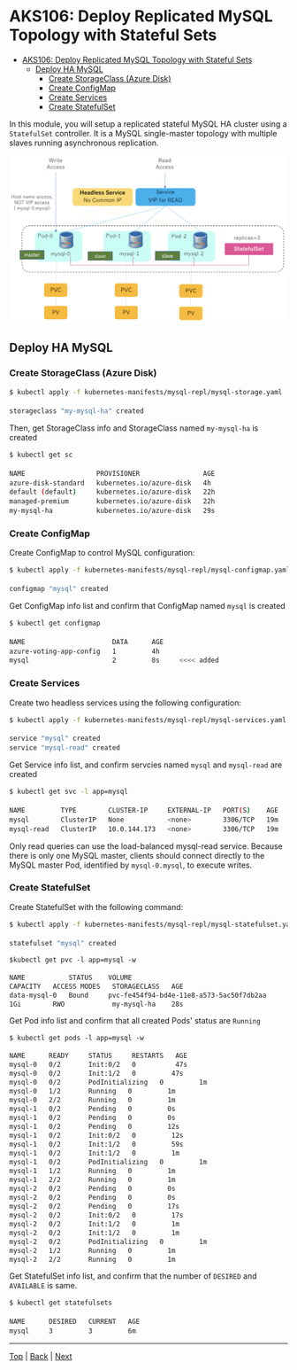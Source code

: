 # AKS106: Deploy Replicated MySQL Topology with Stateful Sets

<!-- TOC -->
- [AKS106: Deploy Replicated MySQL Topology with Stateful Sets](#aks106-deploy-replicated-mysql-topology-with-stateful-sets)
  - [Deploy HA MySQL](#deploy-ha-mysql)
    - [Create StorageClass (Azure Disk)](#create-storageclass-azure-disk)
    - [Create ConfigMap](#create-configmap)
    - [Create Services](#create-services)
    - [Create StatefulSet](#create-statefulset)


In this module, you will setup a replicated stateful MySQL HA cluster using a `StatefulSet` controller. It is a MySQL single-master topology with multiple slaves running asynchronous replication.

![](../assets/statefulset-mysql-ha.png)

## Deploy HA MySQL

### Create StorageClass (Azure Disk)

```sh
$ kubectl apply -f kubernetes-manifests/mysql-repl/mysql-storage.yaml

storageclass "my-mysql-ha" created
```
Then, get StorageClass info and StorageClass named `my-mysql-ha` is created

```sh
$ kubectl get sc

NAME                  PROVISIONER                AGE
azure-disk-standard   kubernetes.io/azure-disk   4h
default (default)     kubernetes.io/azure-disk   22h
managed-premium       kubernetes.io/azure-disk   22h
my-mysql-ha           kubernetes.io/azure-disk   29s
```

### Create ConfigMap

Create ConfigMap to control MySQL configuration: 

```sh 
$ kubectl apply -f kubernetes-manifests/mysql-repl/mysql-configmap.yaml

configmap "mysql" created
```

Get ConfigMap info list and confirm that ConfigMap named `mysql` is created

```sh 
$ kubectl get configmap

NAME                      DATA      AGE
azure-voting-app-config   1         4h
mysql                     2         8s     <<<< added
```

### Create Services

Create two headless services using the following configuration:

```sh
$ kubectl apply -f kubernetes-manifests/mysql-repl/mysql-services.yaml

service "mysql" created
service "mysql-read" created
```

Get Service info list, and confirm servcies named `mysql` and `mysql-read` are created

```sh
$ kubectl get svc -l app=mysql

NAME         TYPE        CLUSTER-IP     EXTERNAL-IP   PORT(S)    AGE
mysql        ClusterIP   None           <none>        3306/TCP   19m
mysql-read   ClusterIP   10.0.144.173   <none>        3306/TCP   19m
```

Only read queries can use the load-balanced mysql-read service. Because there is only one MySQL master, clients should connect directly to the MySQL master Pod, identified by `mysql-0.mysql`, to execute writes.

### Create StatefulSet

Create StatefulSet with the following command:

```sh
$ kubectl apply -f kubernetes-manifests/mysql-repl/mysql-statefulset.yaml

statefulset "mysql" created
```
```
$kubectl get pvc -l app=mysql -w

NAME           STATUS    VOLUME                                     CAPACITY   ACCESS MODES   STORAGECLASS   AGE
data-mysql-0   Bound     pvc-fe454f94-bd4e-11e8-a573-5ac50f7db2aa   1Gi        RWO            my-mysql-ha    28s
```

Get Pod info list and confirm that all created Pods' status are `Running`

```
$ kubectl get pods -l app=mysql -w

NAME      READY     STATUS     RESTARTS   AGE
mysql-0   0/2       Init:0/2   0          47s
mysql-0   0/2       Init:1/2   0         47s
mysql-0   0/2       PodInitializing   0         1m
mysql-0   1/2       Running   0         1m
mysql-0   2/2       Running   0         1m
mysql-1   0/2       Pending   0         0s
mysql-1   0/2       Pending   0         0s
mysql-1   0/2       Pending   0         12s
mysql-1   0/2       Init:0/2   0         12s
mysql-1   0/2       Init:1/2   0         59s
mysql-1   0/2       Init:1/2   0         1m
mysql-1   0/2       PodInitializing   0         1m
mysql-1   1/2       Running   0         1m
mysql-1   2/2       Running   0         1m
mysql-2   0/2       Pending   0         0s
mysql-2   0/2       Pending   0         0s
mysql-2   0/2       Pending   0         17s
mysql-2   0/2       Init:0/2   0         17s
mysql-2   0/2       Init:1/2   0         1m
mysql-2   0/2       Init:1/2   0         1m
mysql-2   0/2       PodInitializing   0         1m
mysql-2   1/2       Running   0         1m
mysql-2   2/2       Running   0         1m
```

Get StatefulSet info list, and  confirm that the number of `DESIRED` and `AVAILABLE` is same.

```sh
$ kubectl get statefulsets

NAME      DESIRED   CURRENT   AGE
mysql     3         3         6m
```


---
[Top](../README.md) | [Back](aks-105-scaleout.md) | [Next](aks-107-container-insights.md)

